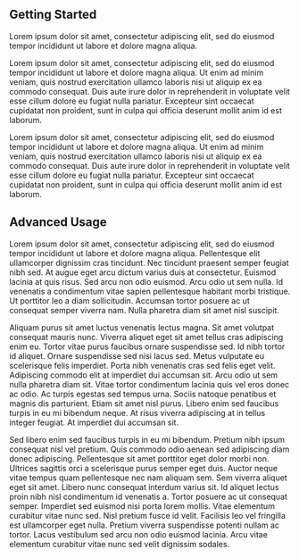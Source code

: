 ## Getting Started

Lorem ipsum dolor sit amet, consectetur adipiscing elit, sed do eiusmod tempor incididunt ut labore et dolore magna aliqua.

Lorem ipsum dolor sit amet, consectetur adipiscing elit, sed do eiusmod tempor incididunt ut labore et dolore magna aliqua. Ut enim ad minim veniam, quis nostrud exercitation ullamco laboris nisi ut aliquip ex ea commodo consequat. Duis aute irure dolor in reprehenderit in voluptate velit esse cillum dolore eu fugiat nulla pariatur. Excepteur sint occaecat cupidatat non proident, sunt in culpa qui officia deserunt mollit anim id est laborum.

Lorem ipsum dolor sit amet, consectetur adipiscing elit, sed do eiusmod tempor incididunt ut labore et dolore magna aliqua. Ut enim ad minim veniam, quis nostrud exercitation ullamco laboris nisi ut aliquip ex ea commodo consequat. Duis aute irure dolor in reprehenderit in voluptate velit esse cillum dolore eu fugiat nulla pariatur. Excepteur sint occaecat cupidatat non proident, sunt in culpa qui officia deserunt mollit anim id est laborum.

## Advanced Usage

Lorem ipsum dolor sit amet, consectetur adipiscing elit, sed do eiusmod tempor incididunt ut labore et dolore magna aliqua. Pellentesque elit ullamcorper dignissim cras tincidunt. Nec tincidunt praesent semper feugiat nibh sed. At augue eget arcu dictum varius duis at consectetur. Euismod lacinia at quis risus. Sed arcu non odio euismod. Arcu odio ut sem nulla. Id venenatis a condimentum vitae sapien pellentesque habitant morbi tristique. Ut porttitor leo a diam sollicitudin. Accumsan tortor posuere ac ut consequat semper viverra nam. Nulla pharetra diam sit amet nisl suscipit.

Aliquam purus sit amet luctus venenatis lectus magna. Sit amet volutpat consequat mauris nunc. Viverra aliquet eget sit amet tellus cras adipiscing enim eu. Tortor vitae purus faucibus ornare suspendisse sed. Id nibh tortor id aliquet. Ornare suspendisse sed nisi lacus sed. Metus vulputate eu scelerisque felis imperdiet. Porta nibh venenatis cras sed felis eget velit. Adipiscing commodo elit at imperdiet dui accumsan sit. Arcu odio ut sem nulla pharetra diam sit. Vitae tortor condimentum lacinia quis vel eros donec ac odio. Ac turpis egestas sed tempus urna. Sociis natoque penatibus et magnis dis parturient. Etiam sit amet nisl purus. Libero enim sed faucibus turpis in eu mi bibendum neque. At risus viverra adipiscing at in tellus integer feugiat. At imperdiet dui accumsan sit.

Sed libero enim sed faucibus turpis in eu mi bibendum. Pretium nibh ipsum consequat nisl vel pretium. Quis commodo odio aenean sed adipiscing diam donec adipiscing. Pellentesque sit amet porttitor eget dolor morbi non. Ultrices sagittis orci a scelerisque purus semper eget duis. Auctor neque vitae tempus quam pellentesque nec nam aliquam sem. Sem viverra aliquet eget sit amet. Libero nunc consequat interdum varius sit. Id aliquet lectus proin nibh nisl condimentum id venenatis a. Tortor posuere ac ut consequat semper. Imperdiet sed euismod nisi porta lorem mollis. Vitae elementum curabitur vitae nunc sed. Nisl pretium fusce id velit. Facilisis leo vel fringilla est ullamcorper eget nulla. Pretium viverra suspendisse potenti nullam ac tortor. Lacus vestibulum sed arcu non odio euismod lacinia. Arcu vitae elementum curabitur vitae nunc sed velit dignissim sodales.
